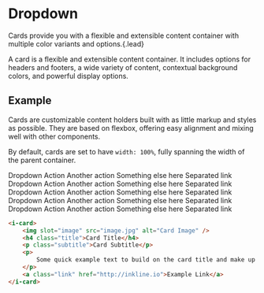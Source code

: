 # Dropdown
Cards provide you with a flexible and extensible content container with multiple color variants and options.{.lead}

A card is a flexible and extensible content container. It includes options for headers and footers, a wide variety of content, 
contextual background colors, and powerful display options. 

## Example
Cards are customizable content holders built with as little markup and styles as possible. 
They are based on flexbox, offering easy alignment and mixing well with other components. 

By default, cards are set to have `width: 100%`, fully spanning the width of the parent container. 

<i-dropdown>
    <i-button slot="trigger">Dropdown</i-button>
    <i-dropdown-menu>
        <i-dropdown-item>Action</i-dropdown-item>
        <i-dropdown-item>Another action</i-dropdown-item>
        <i-dropdown-item>Something else here</i-dropdown-item>
        <i-dropdown-item divider>Separated link</i-dropdown-item>
    </i-dropdown-menu>
</i-dropdown>

<i-dropdown placement="top">
    <i-button slot="trigger">Dropdown</i-button>
    <i-dropdown-menu>
        <i-dropdown-item>Action</i-dropdown-item>
        <i-dropdown-item>Another action</i-dropdown-item>
        <i-dropdown-item>Something else here</i-dropdown-item>
        <i-dropdown-item divider>Separated link</i-dropdown-item>
    </i-dropdown-menu>
</i-dropdown>

<i-dropdown placement="bottom">
    <i-button slot="trigger">Dropdown</i-button>
    <i-dropdown-menu>
        <i-dropdown-item>Action</i-dropdown-item>
        <i-dropdown-item>Another action</i-dropdown-item>
        <i-dropdown-item>Something else here</i-dropdown-item>
        <i-dropdown-item divider>Separated link</i-dropdown-item>
    </i-dropdown-menu>
</i-dropdown>

<i-dropdown placement="left">
    <i-button slot="trigger">Dropdown</i-button>
    <i-dropdown-menu>
        <i-dropdown-item>Action</i-dropdown-item>
        <i-dropdown-item>Another action</i-dropdown-item>
        <i-dropdown-item>Something else here</i-dropdown-item>
        <i-dropdown-item divider>Separated link</i-dropdown-item>
    </i-dropdown-menu>
</i-dropdown>

<i-dropdown placement="right">
    <i-button slot="trigger">Dropdown</i-button>
    <i-dropdown-menu>
        <i-dropdown-item>Action</i-dropdown-item>
        <i-dropdown-item>Another action</i-dropdown-item>
        <i-dropdown-item>Something else here</i-dropdown-item>
        <i-dropdown-item divider>Separated link</i-dropdown-item>
    </i-dropdown-menu>
</i-dropdown>


~~~html
<i-card>
    <img slot="image" src="image.jpg" alt="Card Image" />
    <h4 class="title">Card Title</h4>
    <p class="subtitle">Card Subtitle</p>
    <p>
        Some quick example text to build on the card title and make up the bulk of the card's content.
    </p>
    <a class="link" href="http://inkline.io">Example Link</a>
</i-card>
~~~
